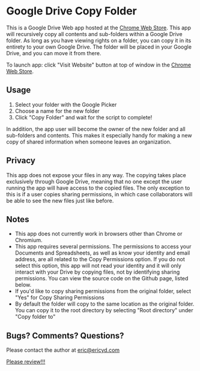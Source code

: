 Google Drive Copy Folder
===========

This is a Google Drive Web app hosted at the [Chrome Web Store](https://chrome.google.com/webstore/detail/copy-folder/kfbicpdhiofpicipfggljdhjokjblnhl). 
This app will recursively copy all contents and sub-folders within a Google Drive folder.  As long as you have viewing rights on a folder, you can copy it in its entirety to your own Google Drive.  The folder will be placed in your Google Drive, and you can move it from there.

To launch app: click "Visit Website" button at top of window in the [Chrome Web Store](https://chrome.google.com/webstore/detail/copy-folder/kfbicpdhiofpicipfggljdhjokjblnhl).

## Usage 

1. Select your folder with the Google Picker
2. Choose a name for the new folder
3. Click "Copy Folder" and wait for the script to complete!

In addition, the app user will become the owner of the new folder and all sub-folders and contents.  This makes it especially handy for making a new copy of shared information when someone leaves an organization.

## Privacy

This app does not expose your files in any way.  The copying takes place exclusively through Google Drive, meaning that no one except the user running the app will have access to the copied files.  The only exception to this is if a user copies sharing permissions, in which case collaborators will be able to see the new files just like before.

## Notes 

* This app does not currently work in browsers other than Chrome or Chromium.
* This app requires several permissions.  The permissions to access your Documents and Spreadsheets, as well as know your identity and email address, are all related to the Copy Permissions option.  If you do not select this option, this app will not read your identity and it will only interact with your Drive by copying files, not by identifying sharing permissions.  You can view the source code on the Github page, listed below.
* If you'd like to copy sharing permissions from the original folder, select "Yes" for Copy Sharing Permissions
* By default the folder will copy to the same location as the original folder.  You can copy it to the root directory by selecting "Root directory" under "Copy folder to"

## Bugs? Comments? Questions?

Please contact the author at eric@ericyd.com

[Please review!!!](https://chrome.google.com/webstore/detail/copy-folder/kfbicpdhiofpicipfggljdhjokjblnhl/reviews)